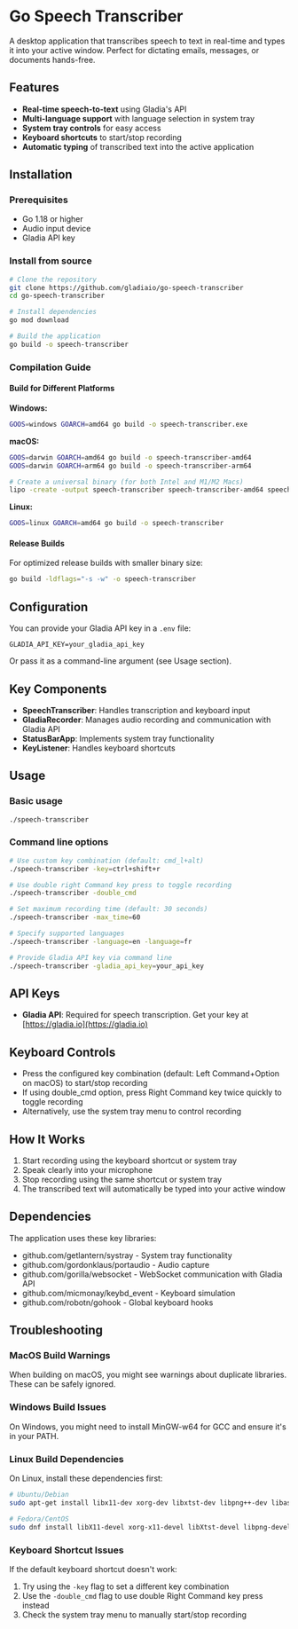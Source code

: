 # Go Speech Transcriber

A desktop application that transcribes speech to text in real-time and types it into your active window. Perfect for dictating emails, messages, or documents hands-free.

## Features

- **Real-time speech-to-text** using Gladia's API
- **Multi-language support** with language selection in system tray
- **System tray controls** for easy access
- **Keyboard shortcuts** to start/stop recording
- **Automatic typing** of transcribed text into the active application

## Installation

### Prerequisites

- Go 1.18 or higher
- Audio input device
- Gladia API key

### Install from source

```bash
# Clone the repository
git clone https://github.com/gladiaio/go-speech-transcriber
cd go-speech-transcriber

# Install dependencies
go mod download

# Build the application
go build -o speech-transcriber
```

### Compilation Guide

#### Build for Different Platforms

**Windows:**
```bash
GOOS=windows GOARCH=amd64 go build -o speech-transcriber.exe
```

**macOS:**
```bash
GOOS=darwin GOARCH=amd64 go build -o speech-transcriber-amd64
GOOS=darwin GOARCH=arm64 go build -o speech-transcriber-arm64

# Create a universal binary (for both Intel and M1/M2 Macs)
lipo -create -output speech-transcriber speech-transcriber-amd64 speech-transcriber-arm64
```

**Linux:**
```bash
GOOS=linux GOARCH=amd64 go build -o speech-transcriber
```

#### Release Builds

For optimized release builds with smaller binary size:

```bash
go build -ldflags="-s -w" -o speech-transcriber
```

## Configuration

You can provide your Gladia API key in a `.env` file:

```
GLADIA_API_KEY=your_gladia_api_key
```

Or pass it as a command-line argument (see Usage section).

## Key Components

- **SpeechTranscriber**: Handles transcription and keyboard input
- **GladiaRecorder**: Manages audio recording and communication with Gladia API
- **StatusBarApp**: Implements system tray functionality
- **KeyListener**: Handles keyboard shortcuts

## Usage

### Basic usage

```bash
./speech-transcriber
```

### Command line options

```bash
# Use custom key combination (default: cmd_l+alt)
./speech-transcriber -key=ctrl+shift+r

# Use double right Command key press to toggle recording
./speech-transcriber -double_cmd

# Set maximum recording time (default: 30 seconds)
./speech-transcriber -max_time=60

# Specify supported languages
./speech-transcriber -language=en -language=fr

# Provide Gladia API key via command line
./speech-transcriber -gladia_api_key=your_api_key
```

## API Keys

- **Gladia API**: Required for speech transcription. Get your key at [https://gladia.io](https://gladia.io)

## Keyboard Controls

- Press the configured key combination (default: Left Command+Option on macOS) to start/stop recording
- If using double_cmd option, press Right Command key twice quickly to toggle recording
- Alternatively, use the system tray menu to control recording

## How It Works

1. Start recording using the keyboard shortcut or system tray
2. Speak clearly into your microphone
3. Stop recording using the same shortcut or system tray
4. The transcribed text will automatically be typed into your active window

## Dependencies

The application uses these key libraries:
- github.com/getlantern/systray - System tray functionality
- github.com/gordonklaus/portaudio - Audio capture
- github.com/gorilla/websocket - WebSocket communication with Gladia API
- github.com/micmonay/keybd_event - Keyboard simulation
- github.com/robotn/gohook - Global keyboard hooks

## Troubleshooting

### MacOS Build Warnings

When building on macOS, you might see warnings about duplicate libraries. These can be safely ignored.

### Windows Build Issues

On Windows, you might need to install MinGW-w64 for GCC and ensure it's in your PATH.

### Linux Build Dependencies

On Linux, install these dependencies first:

```bash
# Ubuntu/Debian
sudo apt-get install libx11-dev xorg-dev libxtst-dev libpng++-dev libasound2-dev

# Fedora/CentOS
sudo dnf install libX11-devel xorg-x11-devel libXtst-devel libpng-devel alsa-lib-devel
```

### Keyboard Shortcut Issues

If the default keyboard shortcut doesn't work:
1. Try using the `-key` flag to set a different key combination
2. Use the `-double_cmd` flag to use double Right Command key press instead
3. Check the system tray menu to manually start/stop recording 

